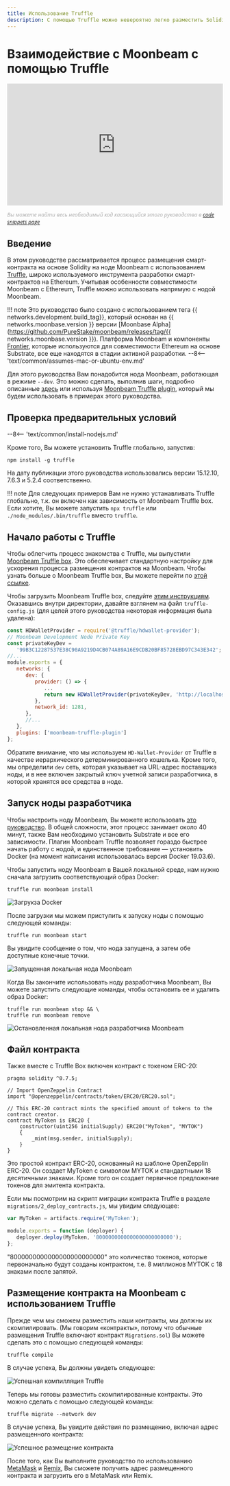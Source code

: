 ```yaml
---
title: Использование Truffle
description: С помощью Truffle можно невероятно легко разместить Solidity смарт-контракт на ноде Moonbeam. Узнайте как это сделать, в этом руководстве.
---
```


# Взаимодействие с Moonbeam с помощью Truffle

<style>.embed-container { position: relative; padding-bottom: 56.25%; height: 0; overflow: hidden; max-width: 100%; } .embed-container iframe, .embed-container object, .embed-container embed { position: absolute; top: 0; left: 0; width: 100%; height: 100%; }</style><div class='embed-container'><iframe src='https://www.youtube.com/embed//RD5MefSPNeo' frameborder='0' allowfullscreen></iframe></div>
<style>.caption { font-family: Open Sans, sans-serif; font-size: 0.9em; color: rgba(170, 170, 170, 1); font-style: italic; letter-spacing: 0px; position: relative;}</style><div class='caption'>
Вы можете найти весь необходимый код касающийся этого руководства в <a href="{{ config.site_url }}resources/code-snippets/">code snippets page</a></div>

## Введение

В этом руководстве рассматривается процесс размещения смарт-контракта на основе Solidity на ноде Moonbeam с использованием [Truffle](https://www.trufflesuite.com/), широко используемого инструмента разработки смарт-контрактов на Ethereum. Учитывая особенности совместимости Moonbeam с Ethereum, Truffle можно использовать напрямую с нодой Moonbeam.

!!! note
    Это руководство было создано с использованием тега {{ networks.development.build_tag}}, который основан на {{ networks.moonbase.version }} версии [Moonbase Alpha](https://github.com/PureStake/moonbeam/releases/tag/{{ networks.moonbase.version }}). Платформа Moonbeam и компоненты [Frontier](https://github.com/paritytech/frontier), которые используются для совместимости Ethereum на основе Substrate, все еще находятся в стадии активной разработки.
    --8<-- 'text/common/assumes-mac-or-ubuntu-env.md'

Для этого руководства Вам понадобится нода Moonbeam, работающая в режиме `--dev`. Это можно сделать, выполнив шаги, подробно описанные [здесь](/getting-started/local-node/setting-up-a-node/) или используя [Moonbeam Truffle plugin](/integrations/trufflebox/#the-moonbeam-truffle-plugin), который мы будем использовать в примерах этого руководства.

## Проверка предварительных условий

--8<-- 'text/common/install-nodejs.md'


Кроме того, Вы можете установить Truffle глобально, запустив:

```
npm install -g truffle
```

На дату публикации этого руководства использовались версии 15.12.10, 7.6.3 и 5.2.4 соответственно.

!!! note
    Для следующих примеров Вам не нужно устанавливать Truffle глобально, т.к. он включен как зависимость от Moonbeam Truffle box. Если хотите, Вы можете запустить `npx truffle` или `./node_modules/.bin/truffle` вместо `truffle`.

## Начало работы с Truffle

Чтобы облегчить процесс знакомства с Truffle, мы выпустили [Moonbeam Truffle box](https://moonbeam.network/announcements/moonbeam-truffle-box-available-solidity-developers/). Это обеспечивает стандартную настройку для ускорения процесса размещения контрактов на Moonbeam. Чтобы узнать больше о Moonbeam Truffle box, Вы можете перейти по [этой ссылке](/integrations/trufflebox/).

Чтобы загрузить Moonbeam Truffle box, следуйте [этим инструкциям](/integrations/trufflebox/#downloading-and-setting-up-the-truffle-box). Оказавшись внутри директории, давайте взглянем на файл `truffle-config.js` (для целей этого руководства некоторая информация была удалена):

```js
const HDWalletProvider = require('@truffle/hdwallet-provider');
// Moonbeam Development Node Private Key
const privateKeyDev =
   '99B3C12287537E38C90A9219D4CB074A89A16E9CDB20BF85728EBD97C343E342';
//...
module.exports = {
   networks: {
      dev: {
         provider: () => {
            ...
            return new HDWalletProvider(privateKeyDev, 'http://localhost:9933/')
         },
         network_id: 1281,
      },
      //...
   },
   plugins: ['moonbeam-truffle-plugin']
};
```

Обратите внимание, что мы используем `HD-Wallet-Provider` от Truffle в качестве иерархического детерминированного кошелька. Кроме того, мы определили `dev` сеть, которая указывает на URL-адрес поставщика ноды, и в нее включен закрытый ключ учетной записи разработчика, в которой хранятся все средства в ноде.

## Запуск ноды разработчика

Чтобы настроить ноду Moonbeam, Вы можете использовать [это руководство](/getting-started/local-node/setting-up-a-node/). В общей сложности, этот процесс занимает около 40 минут, также Вам необходимо установить Substrate и все его зависимости. Плагин Moonbeam Truffle позволяет гораздо быстрее начать работу с нодой, и единственное требование — установить Docker (на момент написания использовалась версия Docker 19.03.6).

Чтобы запустить ноду Moonbeam в Вашей локальной среде, нам нужно сначала загрузить соответствующий образ Docker:

```
truffle run moonbeam install
```

![Загрукза Docker](/images/truffle/using-truffle-1.png)

После загрузки мы можем приступить к запуску ноды с помощью следующей команды:

```
truffle run moonbeam start
```

Вы увидите сообщение о том, что нода запущена, а затем обе доступные конечные точки.

![Запущенная локальная нода Moonbeam](/images/truffle/using-truffle-2.png)

Когда Вы закончите использовать ноду разработчика Moonbeam, Вы можете запустить следующие команды, чтобы остановить ее и удалить образ Docker:

```
truffle run moonbeam stop && \
truffle run moonbeam remove
```

![Остановленная локальная нода разработчика Moonbeam](/images/truffle/using-truffle-3.png)

## Файл контракта

Также вместе с Truffle Box включен контракт с токеном ERC-20:

```solidity
pragma solidity ^0.7.5;

// Import OpenZeppelin Contract
import "@openzeppelin/contracts/token/ERC20/ERC20.sol";

// This ERC-20 contract mints the specified amount of tokens to the contract creator.
contract MyToken is ERC20 {
    constructor(uint256 initialSupply) ERC20("MyToken", "MYTOK")
    {
        _mint(msg.sender, initialSupply);
    }
}
```

Это простой контракт ERC-20, основанный на шаблоне OpenZepplin ERC-20. Он создает MyToken с символом MYTOK и стандартными 18 десятичными знаками. Кроме того он создает первичное предложение токенов для эмитента контракта.

Если мы посмотрим на скрипт миграции контракта Truffle в разделе `migrations/2_deploy_contracts.js`, мы увидим следующее:

```javascript
var MyToken = artifacts.require('MyToken');

module.exports = function (deployer) {
   deployer.deploy(MyToken, '8000000000000000000000000');
};
```

"8000000000000000000000000" это количество токенов, которые первоначально будут созданы контрактом, т.е. 8 миллионов MYTOK с 18 знаками после запятой.

## Размещение контракта на Moonbeam с использованием Truffle

Прежде чем мы сможем разместить наши контракты, мы должны их скомпилировать. (Мы говорим «контракты», потому что обычные размещения Truffle включают контракт `Migrations.sol`) Вы можете сделать это с помощью следующей команды:

```
truffle compile
```

В случае успеха, Вы должны увидеть следующее:

![Успешная компилляция Truffle](/images/truffle/using-truffle-4.png)

Теперь мы готовы разместить скомпилированные контракты. Это можно сделать с помощью следующей команды:

```
truffle migrate --network dev
```

В случае успеха, Вы увидите действия по размещению, включая адрес размещенного контракта:

![Успешное размещение контракта](/images/truffle/using-truffle-5.png)

После того, как Вы выполните руководство по использованию [MetaMask](/getting-started/local-node/using-metamask/) и [Remix](/getting-started/local-node/using-remix/), Вы сможете получить адрес размещенного контракта и загрузить его в MetaMask или Remix.

